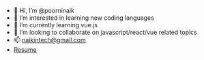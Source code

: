 - 👋 Hi, I’m @poorninaik
- 👀 I’m interested in learning new coding languages
- 🌱 I’m currently learning vue.js
- 💞️ I’m looking to collaborate on javascript/react/vue related topics
- 📫 naikintech@gmail.com
- [Resume](https://drive.google.com/file/d/1TZ8ELCUdxZVDbJaTlvTP7CyroB14aYXX)
<!---
poorninaik/poorninaik is a ✨ special ✨ repository because its `README.md` (this file) appears on your GitHub profile.
You can click the Preview link to take a look at your changes.
--->
